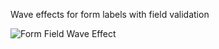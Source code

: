 Wave effects for form labels with field validation

![Form Field Wave Effect](https://i.makeagif.com/media/5-26-2022/UFh5qp.gif)
